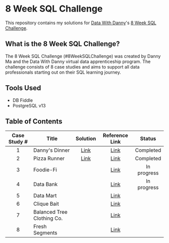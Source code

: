 # 8 Week SQL Challenge
This repository contains my solutions for [Data With Danny](https://www.datawithdanny.com/)'s [8 Week SQL Challenge](https://8weeksqlchallenge.com/).

## What is the 8 Week SQL Challenge?
The 8 Week SQL Challenge (#8WeekSQLChallenge) was created by Danny Ma and the Data With Danny virtual data apprenticeship program. The challenge consists of 8 case studies and aims to support all data professionals starting out on their SQL learning journey. 

## Tools Used
- DB Fiddle
- PostgreSQL v13

## Table of Contents
Case Study # | Title | Solution | Reference Link | Status 
:----------: | ----- | :------: | :------------: | :----:
1 | Danny's Dinner | [Link](https://github.com/daphnevee/8-Week-SQL-Challenge/blob/main/Case%20Study%20%231%20-%20Danny's%20Diner/README.md) | [Link](https://8weeksqlchallenge.com/case-study-1/) | Completed
2 | Pizza Runner | [Link](https://github.com/daphnevee/8-Week-SQL-Challenge/blob/main/Case%20Study%20%232%20-%20Pizza%20Runner/README.md) | [Link](https://8weeksqlchallenge.com/case-study-2/) | Completed
3 | Foodie-Fi | | [Link](https://8weeksqlchallenge.com/case-study-3/) | In progress
4 | Data Bank | | [Link](https://8weeksqlchallenge.com/case-study-4/) | In progress
5 | Data Mart | | [Link](https://8weeksqlchallenge.com/case-study-5/) 
6 | Clique Bait | | [Link](https://8weeksqlchallenge.com/case-study-6/) 
7 | Balanced Tree Clothing Co. | | [Link](https://8weeksqlchallenge.com/case-study-7/) 
8 | Fresh Segments | | [Link](https://8weeksqlchallenge.com/case-study-8/) 
